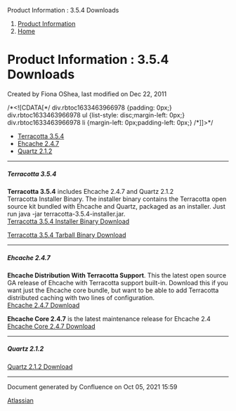 Product Information : 3.5.4 Downloads  

1.  [Product Information](index.html)
2.  [Home](Home.html)

Product Information : 3.5.4 Downloads
=====================================

Created by Fiona OShea, last modified on Dec 22, 2011

/\*<!\[CDATA\[\*/ div.rbtoc1633463966978 {padding: 0px;} div.rbtoc1633463966978 ul {list-style: disc;margin-left: 0px;} div.rbtoc1633463966978 li {margin-left: 0px;padding-left: 0px;} /\*\]\]>\*/

*   [Terracotta 3.5.4](#id-3.5.4Downloads-Terracotta3.5.4)
*   [Ehcache 2.4.7](#id-3.5.4Downloads-Ehcache2.4.7)
*   [Quartz 2.1.2](#id-3.5.4Downloads-Quartz2.1.2)

* * *

##### Terracotta 3.5.4

**Terracotta 3.5.4** includes Ehcache 2.4.7 and Quartz 2.1.2  
Terracotta Installer Binary. The installer binary contains the Terracotta open source kit bundled with Ehcache and Quartz, packaged as an installer. Just run java -jar terracotta-3.5.4-installer.jar.  
[Terracotta 3.5.4 Installer Binary Download](http://terracotta.org/downloads/open-source/destination?name=terracotta-3.5.4-installer.jar&bucket=tcdistributions&file=terracotta-3.5.4-installer.jar)

[Terracotta 3.5.4 Tarball Binary Download](http://terracotta.org/downloads/open-source/destination?name=terracotta-3.5.4.tar.gz&bucket=tcdistributions&file=terracotta-3.5.4.tar.gz)

* * *

##### Ehcache 2.4.7

**Ehcache Distribution With Terracotta Support**. This the latest open source GA release of Ehcache with Terracotta support built-in. Download this if you want just the Ehcache core bundle, but want to be able to add Terracotta distributed caching with two lines of configuration.  
[Ehcache 2.4.7 Download](http://terracotta.org/downloads/open-source/destination?name=ehcache-2.4.7-distribution.tar.gz&bucket=tcdistributions&file=ehcache-2.4.7-distribution.tar.gz)

**Ehcache Core 2.4.7** is the latest maintenance release for Ehcache 2.4  
[Ehcache Core 2.4.7 Download](http://terracotta.org/downloads/open-source/destination?name=ehcache-core-2.4.7-distribution.tar.gz&bucket=tcdistributions&file=ehcache-core-2.4.7-distribution.tar.gz)

* * *

##### Quartz 2.1.2

[Quartz 2.1.2 Download](http://terracotta.org/downloads/open-source/destination?name=quartz-2.1.2.tar.gz&bucket=tcdistributions&file=quartz-2.1.2.tar.gz)

* * *

Document generated by Confluence on Oct 05, 2021 15:59

[Atlassian](http://www.atlassian.com/)